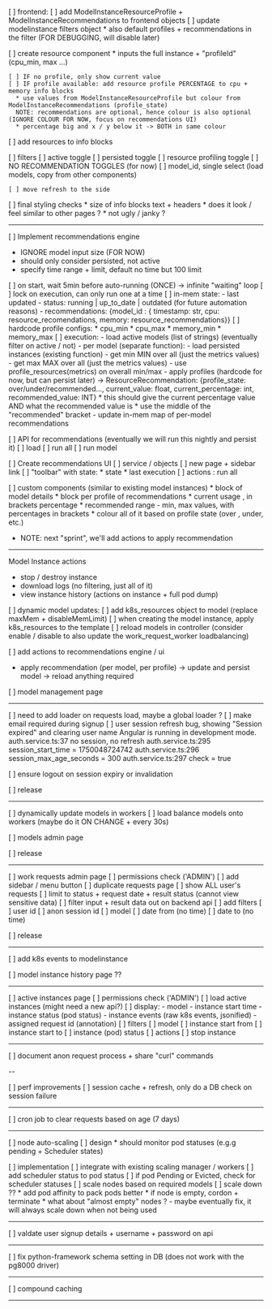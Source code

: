 
[ ] frontend:
  [ ] add ModelInstanceResourceProfile + ModelInstanceRecommendations to frontend objects
  [ ] update modelinstance filters object
    * also default profiles + recommendations in the filter (FOR DEBUGGING, will disable later)
  
  [ ] create resource component
    * inputs the full instance + "profileId" (cpu_min, max ...)

    [ ] IF no profile, only show current value
    [ ] IF profile available: add resource profile PERCENTAGE to cpu + memory info blocks
      * use values from ModelInstanceResourceProfile but colour from ModelInstanceRecommendations (profile_state)
      NOTE: recommendations are optional, hence colour is also optional (IGNORE COLOUR FOR NOW, focus on recommendations UI)
      * percentage big and x / y below it -> BOTH in same colour

  [ ] add resources to info blocks

  [ ] filters
    [ ] active toggle
    [ ] persisted toggle
    [ ] resource profiling toggle
    [ ] NO RECOMMENDATION TOGGLES (for now)
    [ ] model_id, single select (load models, copy from other components)

    [ ] move refresh to the side

  [ ] final styling checks
    * size of info blocks text + headers
    * does it look / feel similar to other pages ?
    * not ugly / janky ?

---

[ ] Implement recommendations engine
  * IGNORE model input size (FOR NOW)
  * should only consider persisted, not active
  * specify time range + limit, default no time but 100 limit

  [ ] on start, wait 5min before auto-running (ONCE) -> infinite "waiting" loop 
  [ ] lock on execution, can only run one at a time
  [ ] in-mem state:
    - last updated
    - status: running | up_to_date | outdated (for future automation reasons)
    - recommendations:
      {model_id : { timestamp: str, cpu: resource_recomendations, memory: resource_recommendations}}
  [ ] hardcode profile configs: 
    * cpu_min
    * cpu_max
    * memory_min
    * memory_max
  [ ] execution:
    - load active models (list of strings) (eventually filter on active / not)
    - per model (separate function):
        - load persisted instances (existing function)
        - get min MIN over all (just the metrics values)
        - get max MAX over all (just the metrics values)
        - use profile_resources(metrics) on overall min/max
        - apply profiles (hardcode for now, but can persist later) 
          -> ResourceRecommendation: {profile_state: over/under/recommended..., current_value: float, current_percentage: int, recommended_value: INT}
          * this should give the current percentage value AND what the recommended value is
          * use the middle of the "recommended" bracket
        - update in-mem map of per-model recommendations


[ ] API for recommendations (eventually we will run this nightly and persist it)
  [ ] load
  [ ] run all
  [ ] run model


[ ] Create recommendations UI
  [ ] service / objects
  [ ] new page + sidebar link
  [ ] "toolbar" with state:
    * state
    * last execution 
  [ ] actions : run all

  [ ] custom components (similar to existing model instances)
    * block of model details
    * block per profile of recommendations
      * current usage , in brackets percentage
      * recommended range - min, max values, with percentages in brackets
      * colour all of it based on profile state (over , under, etc.)

  * NOTE: next "sprint", we'll add actions to apply recommendation

---

Model Instance actions

- stop / destroy instance
- download logs (no filtering, just all of it)
- view instance history (actions on instance + full pod dump)

[ ] dynamic model updates:
  [ ] add k8s_resources object to model (replace maxMem + disableMemLimit)
  [ ] when creating the model instance, apply k8s_resources to the template
  [ ] reload models in controller (consider enable / disable to also update the work_request_worker loadbalancing)

[ ] add actions to recommendations engine / ui
  * apply recommendation (per model, per profile) -> update and persist model -> reload anything required

[ ] model management page

---

[ ] need to add loader on requests load, maybe a global loader ?
[ ] make email required during signup
[ ] user session refresh bug, showing "Session expired" and clearing user name 
  Angular is running in development mode.
  auth.service.ts:37 no session, no refresh
  auth.service.ts:295 session_start_time = 1750048724742
  auth.service.ts:296 session_max_age_seconds = 300
  auth.service.ts:297 check = true

[ ] ensure logout on session expiry or invalidation

[ ] release

---

[ ] dynamically update models in workers
  [ ] load balance models onto workers (maybe do it ON CHANGE + every 30s)

[ ] models admin page

[ ] release

---

[ ] work requests admin page
  [ ] permissions check ('ADMIN')
  [ ] add sidebar / menu button
  [ ] duplicate requests page
  [ ] show ALL user's requests
  [ ] limit to status + request date + result status (cannot view sensitive data)
    [ ] filter input + result data out on backend api
  [ ] add filters
    [ ] user id
    [ ] anon session id
    [ ] model
    [ ] date from (no time)
    [ ] date to (no time)

[ ] release

---

[ ] add k8s events to modelinstance

[ ] model instance history page ??

---

[ ] active instances page
  [ ] permissions check ('ADMIN')
  [ ] load active instances (might need a new api?)
  [ ] display:
    - model
    - instance start time
    - instance status (pod status)
    - instance events (raw k8s events, jsonified)
    - assigned request id (annotation)
  [ ] filters
    [ ] model
    [ ] instance start from
    [ ] instance start to
    [ ] instance (pod) status
  [ ] actions
    [ ] stop instance

---

[ ] document anon request process + share "curl" commands

--

[ ] perf improvements
  [ ] session cache + refresh, only do a DB check on session failure

---

[ ] cron job to clear requests based on age (7 days)

---

[ ] node auto-scaling
  [ ] design
    * should monitor pod statuses (e.g.g pending + Scheduler states)

  [ ] implementation
    [ ] integrate with existing scaling manager / workers
    [ ] add scheduler status to pod status
    [ ] if pod Pending or Evicted, check for scheduler statuses
    [ ] scale nodes based on required models
    [ ] scale down ??
      * add pod affinity to pack pods better
      * if node is empty, cordon + terminate
      * what about "almost empty" nodes ? - maybe eventually fix, it will always scale down when not being used


---

[ ] valdate user signup details + username + password on api 

---

[ ] fix python-framework schema setting in DB (does not work with the pg8000 driver)

---

[ ] compound caching

---
